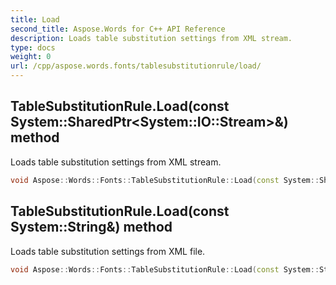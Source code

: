 ```yaml
---
title: Load
second_title: Aspose.Words for C++ API Reference
description: Loads table substitution settings from XML stream. 
type: docs
weight: 0
url: /cpp/aspose.words.fonts/tablesubstitutionrule/load/
---
```

## TableSubstitutionRule.Load(const System::SharedPtr\<System::IO::Stream\>\&) method


Loads table substitution settings from XML stream.

```cpp
void Aspose::Words::Fonts::TableSubstitutionRule::Load(const System::SharedPtr<System::IO::Stream> &stream)
```

## TableSubstitutionRule.Load(const System::String\&) method


Loads table substitution settings from XML file.

```cpp
void Aspose::Words::Fonts::TableSubstitutionRule::Load(const System::String &fileName)
```

